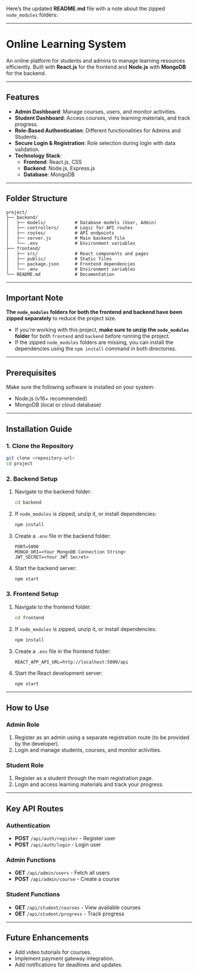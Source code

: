 Here’s the updated **README.md** file with a note about the zipped `node_modules` folders:

---

# **Online Learning System**

An online platform for students and admins to manage learning resources efficiently. Built with **React.js** for the frontend and **Node.js** with **MongoDB** for the backend.

---

## **Features**
- **Admin Dashboard**: Manage courses, users, and monitor activities.
- **Student Dashboard**: Access courses, view learning materials, and track progress.
- **Role-Based Authentication**: Different functionalities for Admins and Students.
- **Secure Login & Registration**: Role selection during login with data validation.
- **Technology Stack**: 
  - **Frontend**: React.js, CSS
  - **Backend**: Node.js, Express.js
  - **Database**: MongoDB

---

## **Folder Structure**
```plaintext    
project/
├── backend/
│   ├── models/           # Database models (User, Admin)
│   ├── controllers/      # Logic for API routes
│   ├── routes/           # API endpoints
│   ├── server.js         # Main backend file
│   └── .env              # Environment variables
├── frontend/
│   ├── src/              # React components and pages
│   ├── public/           # Static files
│   ├── package.json      # Frontend dependencies
│   └── .env              # Environment variables
└── README.md             # Documentation
```

---

## **Important Note**
**The `node_modules` folders for both the frontend and backend have been zipped separately** to reduce the project size.  
- If you're working with this project, **make sure to unzip the `node_modules` folder** for both `frontend` and `backend` before running the project.
- If the zipped `node_modules` folders are missing, you can install the dependencies using the `npm install` command in both directories.

---

## **Prerequisites**
Make sure the following software is installed on your system:
- Node.js (v16+ recommended)
- MongoDB (local or cloud database)

---

## **Installation Guide**

### 1. **Clone the Repository**
```bash    
git clone <repository-url>
cd project
```

### 2. **Backend Setup**
1. Navigate to the backend folder:
   ```bash  
   cd backend
   ```
2. If `node_modules` is zipped, unzip it, or install dependencies:
   ```bash  
   npm install
   ```
3. Create a `.env` file in the backend folder:
   ```plaintext  
   PORT=5000
   MONGO_URI=<Your MongoDB Connection String>
   JWT_SECRET=<Your JWT Secret>
   ```
4. Start the backend server:
   ```bash                    
   npm start
   ```

### 3. **Frontend Setup**
1. Navigate to the frontend folder:
   ```bash                        
   cd frontend
   ```
2. If `node_modules` is zipped, unzip it, or install dependencies:
   ```bash                    
   npm install
   ```
3. Create a `.env` file in the frontend folder:
   ```plaintext                    
   REACT_APP_API_URL=http://localhost:5000/api
   ```
4. Start the React development server:
   ```bash                      
   npm start
   ```

---

## **How to Use**

### **Admin Role**
1. Register as an admin using a separate registration route (to be provided by the developer).
2. Login and manage students, courses, and monitor activities.

### **Student Role**
1. Register as a student through the main registration page.
2. Login and access learning materials and track your progress.

---

## **Key API Routes**

### **Authentication**
- **POST** `/api/auth/register` - Register user
- **POST** `/api/auth/login` - Login user

### **Admin Functions**
- **GET** `/api/admin/users` - Fetch all users
- **POST** `/api/admin/course` - Create a course

### **Student Functions**
- **GET** `/api/student/courses` - View available courses
- **GET** `/api/student/progress` - Track progress

---

## **Future Enhancements**
- Add video tutorials for courses.
- Implement payment gateway integration.
- Add notifications for deadlines and updates.
